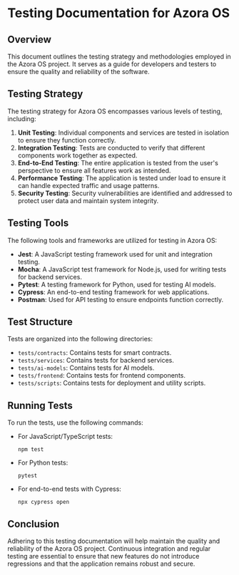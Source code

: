 # Testing Documentation for Azora OS

## Overview
This document outlines the testing strategy and methodologies employed in the Azora OS project. It serves as a guide for developers and testers to ensure the quality and reliability of the software.

## Testing Strategy
The testing strategy for Azora OS encompasses various levels of testing, including:

1. **Unit Testing**: Individual components and services are tested in isolation to ensure they function correctly.
2. **Integration Testing**: Tests are conducted to verify that different components work together as expected.
3. **End-to-End Testing**: The entire application is tested from the user's perspective to ensure all features work as intended.
4. **Performance Testing**: The application is tested under load to ensure it can handle expected traffic and usage patterns.
5. **Security Testing**: Security vulnerabilities are identified and addressed to protect user data and maintain system integrity.

## Testing Tools
The following tools and frameworks are utilized for testing in Azora OS:

- **Jest**: A JavaScript testing framework used for unit and integration testing.
- **Mocha**: A JavaScript test framework for Node.js, used for writing tests for backend services.
- **Pytest**: A testing framework for Python, used for testing AI models.
- **Cypress**: An end-to-end testing framework for web applications.
- **Postman**: Used for API testing to ensure endpoints function correctly.

## Test Structure
Tests are organized into the following directories:

- `tests/contracts`: Contains tests for smart contracts.
- `tests/services`: Contains tests for backend services.
- `tests/ai-models`: Contains tests for AI models.
- `tests/frontend`: Contains tests for frontend components.
- `tests/scripts`: Contains tests for deployment and utility scripts.

## Running Tests
To run the tests, use the following commands:

- For JavaScript/TypeScript tests:
  ```
  npm test
  ```

- For Python tests:
  ```
  pytest
  ```

- For end-to-end tests with Cypress:
  ```
  npx cypress open
  ```

## Conclusion
Adhering to this testing documentation will help maintain the quality and reliability of the Azora OS project. Continuous integration and regular testing are essential to ensure that new features do not introduce regressions and that the application remains robust and secure.